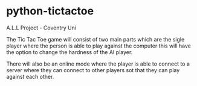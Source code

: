 # python-tictactoe
A.L.L Project - Coventry Uni

The Tic Tac Toe game will consist of two main parts which are the sigle player where the person is able to play against the computer this will have the option to change the hardness of the AI player.

There will also be an online mode where the player is able to connect to a server where they can connect to other players sot that they can play against each other.
